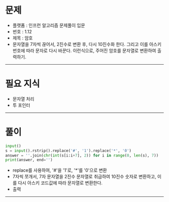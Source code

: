 # 문제
- 플랫폼 : 인프런 알고리즘 문제풀이 입문
- 번호 : 1.12
- 제목 : 암호
- 문자열을 7자씩 끊어서, 2진수로 변환 후, 다시 10진수화 한다. 그리고 이를 아스키 번호에 따라 문자로 다시 바꾼다. 이런식으로, 주어진 암호를
문자열로 변환하여 출력하기.

---

# 필요 지식
- 문자열 처리
- 투 포인터

---

# 풀이
```python
input()
s = input().rstrip().replace('#', '1').replace('*', '0')
answer = ''.join(chr(int(s[i:i+7], 2)) for i in range(0, len(s), 7))
print(answer, end='')
```
- replace를 사용하여, '#'을 '1'로, '*'를 '0'으로 변환
- 7자씩 쪼개서, 7자 문자열을 2진수 문자열로 취급하여 10진수 숫자로 변환하고, 이를 다시 아스키 코드값에 따라 문자열로 변환한다.
- 출력

---
